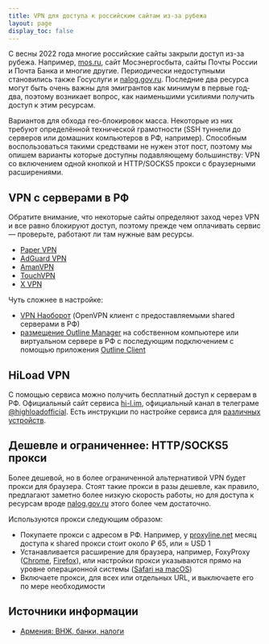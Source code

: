 ```yaml
---
title: VPN для доступа к российским сайтам из-за рубежа
layout: page
display_toc: false
---
```


С весны 2022 года многие российские сайты закрыли доступ из-за рубежа. Например, [mos.ru](http://mos.ru/), сайт Мосэнергосбыта,
сайты Почты России и Почта Банка и многие другие. Периодически недоступными становились также Госуслуги и [nalog.gov.ru](http://nalog.gov.ru/).
Последние два ресурса могут быть очень важны для эмигрантов как минимум в первые год-два, поэтому возникает вопрос, как наименьшими усилиями получить доступ к этим ресурсам.

Вариантов для обхода гео-блокировок масса. Некоторые из них требуют определённой технической грамотности (SSH туннели до
серверов или домашних компьютеров в РФ, например). Способным воспользоваться такими средствами не нужен этот пост,
поэтому мы опишем варианты которые доступны подавляющему большинству: VPN со включением одной кнопкой и HTTP/SOCKS5
прокси с браузерными расширениями.

## VPN с серверами в РФ

Обратите внимание, что некоторые сайты определяют заход через VPN и все равно блокируют доступ, поэтому прежде чем оплачивать сервис —
проверьте, работают ли там нужные вам ресурсы.

- [Paper VPN](https://paperpaper.ru/vpn-paper/)
- [AdGuard VPN](https://adguard-vpn.com/en/server-locations.html)
- [AmanVPN](https://amanvpn.com/servers.html)
- [TouchVPN](https://touchvpn.net/)
- [X VPN](https://xvpn.io/)

Чуть сложнее в настройке:

- [VPN Наоборот](https://vpn-naoborot.online/) (OpenVPN клиент с предоставляемыми shared серверами в РФ)
- [размещение Outline Manager](https://getoutline.org/ru/get-started/#step-1) на собственном компьютере или виртуальном сервере в РФ с последующим подключением с помощью приложения [Outline Client](https://getoutline.org/ru/get-started/#step-3)

## HiLoad VPN

С помощью сервиса можно получить бесплатный доступ к серверам в РФ. Официальный сайт сервиса [hi-l.im](https://hi-l.im/), официальный канал в телеграме [@highloadofficial](https://t.me/highloadofficial).
Есть инструкции по настройке сервиса для [различных устройств](https://telegra.ph/HighLoad-VPN-Poshagovaya-instrukciya-06-08-2).

## Дешевле и ограниченнее: HTTP/SOCKS5 прокси

Более дешевой, но в более ограниченной альтернативой VPN будет прокси для браузера. Стоят такие прокси в разы дешевле,
как правило, предлагают заметно более низкую скорость работы, но для доступа к ресурсам вроде [nalog.gov.ru](http://nalog.gov.ru/)
этого более чем достаточно.

Используются прокси следующим образом:

- Покупаете прокси с адресом в РФ. Например, у [proxyline.net](http://proxyline.net/) месяц доступа к shared прокси стоит около ₽ 65, или ≈ USD 1
- Устанавливается расширение для браузера, например, FoxyProxy ([Chrome](https://chrome.google.com/webstore/detail/foxyproxy-standard/gcknhkkoolaabfmlnjonogaaifnjlfnp?hl=en), [Firefox](https://addons.mozilla.org/en-US/firefox/addon/foxyproxy-standard/)), или настройки прокси указываются прямо на уровне операционной системы ([Safari на macOS](https://help.getfoxyproxy.org/index.php/knowledge-base/how-to-use-your-proxy-services-with-safari/))
- Включаете прокси, для всех или отдельных URL, и выключаете его по мере необходимости

## Источники информации

- [Армения: ВНЖ, банки, налоги](https://am-banking-and-immigration.notion.site/am-banking-and-immigration/VPN-03b9f6c3dbe24615a49e0812a36fb42d)
